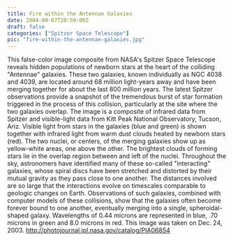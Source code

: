 ```yaml
---
title: Fire within the Antennae Galaxies
date: 2004-09-07T20:59:00Z
draft: false
categories: ["Spitzer Space Telescope"]
pic: "fire-within-the-antennae-galaxies.jpg"
---
```

This false-color image composite from NASA's Spitzer Space Telescope reveals hidden populations of newborn stars at the heart of the colliding "Antennae" galaxies. These two galaxies, known individually as NGC 4038 and 4039, are located around 68 million light-years away and have been merging together for about the last 800 million years. The latest Spitzer observations provide a snapshot of the tremendous burst of star formation triggered in the process of this collision, particularly at the site where the two galaxies overlap.      The image is a composite of infrared data from Spitzer and visible-light data from Kitt Peak National Observatory, Tucson, Ariz. Visible light from stars in the galaxies (blue and green) is shown together with infrared light from warm dust clouds heated by newborn stars (red).      The two nuclei, or centers, of the merging galaxies show up as yellow-white areas, one above the other. The brightest clouds of forming stars lie in the overlap region between and left of the nuclei.      Throughout the sky, astronomers have identified many of these so-called "interacting" galaxies, whose spiral discs have been stretched and distorted by their mutual gravity as they pass close to one another. The distances involved are so large that the interactions evolve on timescales comparable to geologic changes on Earth. Observations of such galaxies, combined with computer models of these collisions, show that the galaxies often become forever bound to one another, eventually merging into a single, spheroidal-shaped galaxy.      Wavelengths of 0.44 microns are represented in blue, .70 microns in green and 8.0 microns in red. This image was taken on Dec. 24, 2003.  http://photojournal.jpl.nasa.gov/catalog/PIA06854